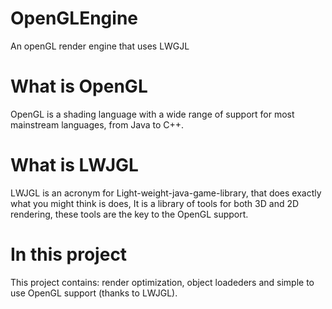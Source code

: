 # OpenGLEngine
An openGL render engine that uses LWGJL

# What is OpenGL
OpenGL is a shading language with a wide range of support for most mainstream languages, from Java to C++. 

# What is LWJGL
LWJGL is an acronym for Light-weight-java-game-library, that does exactly what you might think is does, It is a library of tools for both
3D and 2D rendering, these tools are the key to the OpenGL support.

# In this project
This project contains: render optimization, object loadeders and simple to use OpenGL support (thanks to LWJGL).
